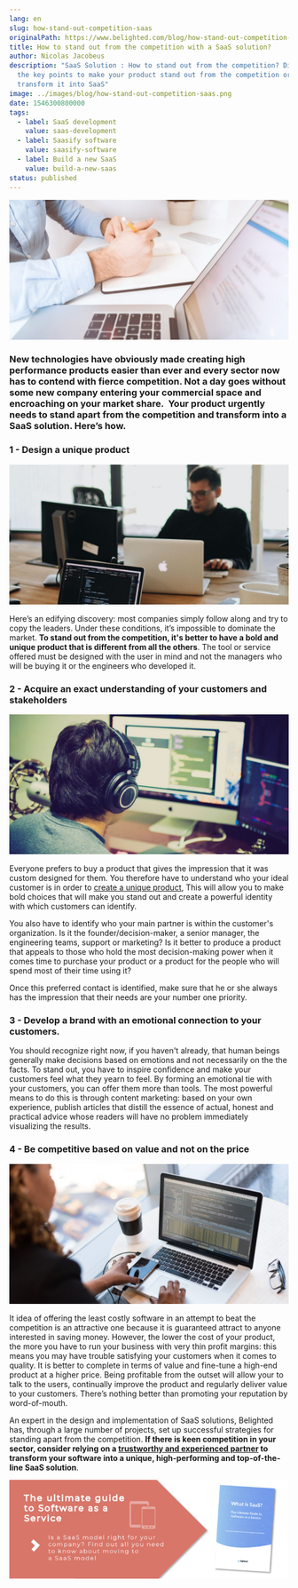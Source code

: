 ```yaml
---
lang: en
slug: how-stand-out-competition-saas
originalPath: https://www.belighted.com/blog/how-stand-out-competition-saas
title: How to stand out from the competition with a SaaS solution?
author: Nicolas Jacobeus
description: "SaaS Solution : How to stand out from the competition? Discover
  the key points to make your product stand out from the competition or
  transform it into SaaS"
image: ../images/blog/how-stand-out-competition-saas.png
date: 1546300800000
tags:
  - label: SaaS development
    value: saas-development
  - label: Saasify software
    value: saasify-software
  - label: Build a new SaaS
    value: build-a-new-saas
status: published
---
```

![How to stand out from the competition with a SaaS solution](/content/images/legacy/LdhcEeZLcQb0g1jjdi1On.png)

### New technologies have obviously made creating high performance products easier than ever and every sector now has to contend with fierce competition. Not a day goes without some new company entering your commercial space and encroaching on your market share.  Your product urgently needs to stand apart from the competition and transform into a SaaS solution. Here’s how.

### **1 - Design a unique product**

![How to stand out from the competition with a SaaS solution](/content/images/legacy/wF6Cm_n1-1mOGE1FpQKnL.png)

Here’s an edifying discovery: most companies simply follow along and try to copy the leaders. Under these conditions, it’s impossible to dominate the market. **To stand out from the competition, it's better to have a bold and unique product that is different from all the others**. The tool or service offered must be designed with the user in mind and not the managers who will be buying it or the engineers who developed it. 

### **2 - Acquire an exact understanding of your customers and stakeholders**

**![How to stand out from the competition with a SaaS solution](/content/images/legacy/gZ9oqfLmTivkzmXqkShj3.png)**

Everyone prefers to buy a product that gives the impression that it was custom designed for them. You therefore have to understand who your ideal customer is in order to [create a unique product](/ux-review), This will allow you to make bold choices that will make you stand out and create a powerful identity with which customers can identify.

You also have to identify who your main partner is within the customer's organization. Is it the founder/decision-maker, a senior manager, the engineering teams, support or marketing? Is it better to produce a product that appeals to those who hold the most decision-making power when it comes time to purchase your product or a product for the people who will spend most of their time using it?

Once this preferred contact is identified, make sure that he or she always has the impression that their needs are your number one priority. 

### **3 - Develop a brand with an emotional connection to your customers.**

You should recognize right now, if you haven't already, that human beings generally make decisions based on emotions and not necessarily on the the facts. To stand out, you have to inspire confidence and make your customers feel what they yearn to feel. By forming an emotional tie with your customers, you can offer them more than tools. The most powerful means to do this is through content marketing: based on your own experience, publish articles that distill the essence of actual, honest and practical advice whose readers will have no problem immediately visualizing the results.

### **4 - Be competitive based on value and not on the price**

**![How to stand out from the competition with a SaaS solution](/content/images/legacy/EYpVnhBNjuMsFCCaLr_S0.png)**

It idea of offering the least costly software in an attempt to beat the competition is an attractive one because it is guaranteed attract to anyone interested in saving money. However, the lower the cost of your product, the more you have to run your business with very thin profit margins: this means you may have trouble satisfying your customers when it comes to quality. It is better to complete in terms of value and fine-tune a high-end product at a higher price. Being profitable from the outset will allow your to talk to the users, continually improve the product and regularly deliver value to your customers. There’s nothing better than promoting your reputation by word-of-mouth. 

An expert in the design and implementation of SaaS solutions, Belighted has, through a large number of projects, set up successful strategies for standing apart from the competition. **If there is keen competition in your sector, consider relying on a [trustworthy and experienced partner](/about) to transform your software into a unique, high-performing and top-of-the-line SaaS solution**.

[![The ultimate Guide to Software as a Service](/content/images/legacy/axTDnlmGeCfdTR5eawUvn.png)](https://cta-redirect.hubspot.com/cta/redirect/1684659/0b551323-0d58-4d8c-882c-e42a03a01459)